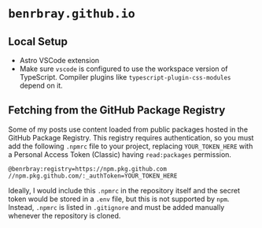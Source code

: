 # `benrbray.github.io`

## Local Setup

* Astro VSCode extension
* Make sure `vscode` is configured to use the workspace version of TypeScript.  Compiler plugins like `typescript-plugin-css-modules` depend on it.

## Fetching from the GitHub Package Registry

Some of my posts use content loaded from public packages hosted in the GitHub Package Registry.  This registry requires authentication, so you must add the following `.npmrc` file to your project, replacing `YOUR_TOKEN_HERE` with a Personal Access Token (Classic) having `read:packages` permission.

```
@benrbray:registry=https://npm.pkg.github.com
//npm.pkg.github.com/:_authToken=YOUR_TOKEN_HERE
```

Ideally, I would include this `.npmrc` in the repository itself and the secret token would be stored in a `.env` file, but this is not supported by `npm`.  Instead, `.npmrc` is listed in `.gitignore` and must be added manually whenever the repository is cloned.